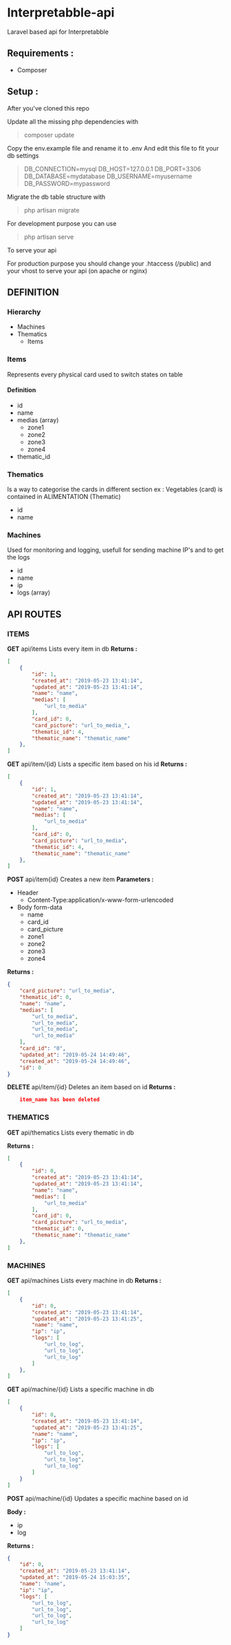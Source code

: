 # Interpretabble-api
Laravel based api for Interpretabble

## Requirements :
- Composer

## Setup :

After you've cloned this repo

Update all the missing php dependencies with
> composer update

Copy the env.example file and rename it to .env
And edit this file to fit your db settings

> DB_CONNECTION=mysql
> DB_HOST=127.0.0.1
> DB_PORT=3306
> DB_DATABASE=mydatabase
> DB_USERNAME=myusername
> DB_PASSWORD=mypassword

Migrate the db table structure with
> php artisan migrate

For development purpose you can use
> php artisan serve 

To serve your api

For production purpose you should change your .htaccess (/public) 
and your vhost to serve your api (on apache or nginx) 

## DEFINITION

### Hierarchy
- Machines
- Thematics
  - Items



### Items
Represents every physical card used to switch states on table
#### Definition
- id
- name
- medias (array)
  - zone1
  - zone2
  - zone3
  - zone4
- thematic_id




### Thematics
Is a way to categorise the cards in different section
ex : Vegetables (card) is contained in ALIMENTATION (Thematic)
- id 
- name

### Machines
Used for monitoring and logging, usefull for sending machine IP's and to get the logs
- id
- name
- ip
- logs (array)




## API ROUTES


### ITEMS
**GET** api/items
Lists every item in db
**Returns :**
```json
[
    {
        "id": 1,
        "created_at": "2019-05-23 13:41:14",
        "updated_at": "2019-05-23 13:41:14",
        "name": "name",
        "medias": [
            "url_to_media"
        ],
        "card_id": 0,
        "card_picture": "url_to_media_",
        "thematic_id": 4,
        "thematic_name": "thematic_name"
    },
]
```

**GET** api/item/{id}
Lists a specific item based on his id
**Returns :**
```json
[
    {
        "id": 1,
        "created_at": "2019-05-23 13:41:14",
        "updated_at": "2019-05-23 13:41:14",
        "name": "name",
        "medias": [
            "url_to_media"
        ],
        "card_id": 0,
        "card_picture": "url_to_media",
        "thematic_id": 4,
        "thematic_name": "thematic_name"
    },
]
```


**POST** api/item{id}
Creates a new item
**Parameters :**
- Header
  - Content-Type:application/x-www-form-urlencoded
- Body  form-data
  - name 
  - card_id
  - card_picture
  - zone1
  - zone2
  - zone3
  - zone4

**Returns :**
```json
{
    "card_picture": "url_to_media",
    "thematic_id": 0,
    "name": "name",
    "medias": [
        "url_to_media",
        "url_to_media",
        "url_to_media",
        "url_to_media"
    ],
    "card_id": "0",
    "updated_at": "2019-05-24 14:49:46",
    "created_at": "2019-05-24 14:49:46",
    "id": 0
}
```


**DELETE** api/item/{id}
Deletes an item based on id
**Returns :**
```json
    item_name has been deleted
```


### THEMATICS

**GET** api/thematics
Lists every thematic in db

**Returns :**
```json
[
    {
        "id": 0,
        "created_at": "2019-05-23 13:41:14",
        "updated_at": "2019-05-23 13:41:14",
        "name": "name",
        "medias": [
            "url_to_media"
        ],
        "card_id": 0,
        "card_picture": "url_to_media",
        "thematic_id": 0,
        "thematic_name": "thematic_name"
    },
]
```

### MACHINES

**GET** api/machines
Lists every machine in db
**Returns :**
```json
[
    {
        "id": 0,
        "created_at": "2019-05-23 13:41:14",
        "updated_at": "2019-05-23 13:41:25",
        "name": "name",
        "ip": "ip",
        "logs": [
            "url_to_log",
            "url_to_log",
            "url_to_log"
        ]
    },
]
```

**GET** api/machine/{id}
Lists a specific machine in db
```json
[
    {
        "id": 0,
        "created_at": "2019-05-23 13:41:14",
        "updated_at": "2019-05-23 13:41:25",
        "name": "name",
        "ip": "ip",
        "logs": [
            "url_to_log",
            "url_to_log",
            "url_to_log"
        ]
    }
]
```

**POST** api/machine/{id}
Updates a specific machine based on id 

**Body :**
- ip
- log

**Returns :**
```json
{
    "id": 0,
    "created_at": "2019-05-23 13:41:14",
    "updated_at": "2019-05-24 15:03:35",
    "name": "name",
    "ip": "ip",
    "logs": [
        "url_to_log",
        "url_to_log",
        "url_to_log",
        "url_to_log"
    ]
}
```


